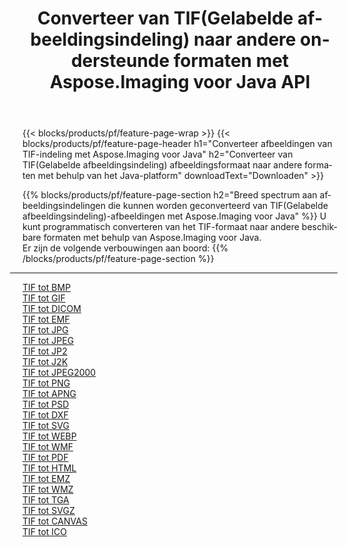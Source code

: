﻿---
title: Converteer van TIF(Gelabelde afbeeldingsindeling) naar andere ondersteunde formaten met Aspose.Imaging voor Java API 
weight: 3920
url: /nl/java/conversion/from/tif 
lang: nl
langdirlevel: 2
locales: zh-hans,ja,it,ru,de,es,fr,nl,id,lt,pl,pt,vi,tr,ko,zh-hant,ar,hi,th,sv,cs,uk,he
description: Aspose.Imaging kan eenvoudig converteren van TIF(Gelabelde afbeeldingsindeling) naar andere formaten met behulp van het Java-platform
---

{{< blocks/products/pf/feature-page-wrap >}}
{{< blocks/products/pf/feature-page-header h1="Converteer afbeeldingen van TIF-indeling met Aspose.Imaging voor Java" h2="Converteer van TIF(Gelabelde afbeeldingsindeling) afbeeldingsformaat naar andere formaten met behulp van het Java-platform" downloadText="Downloaden" >}}


{{% blocks/products/pf/feature-page-section  h2="Breed spectrum aan afbeeldingsindelingen die kunnen worden geconverteerd van TIF(Gelabelde afbeeldingsindeling)-afbeeldingen met Aspose.Imaging voor Java" %}}
U kunt programmatisch converteren van het TIF-formaat naar andere beschikbare formaten met behulp van
Aspose.Imaging voor Java. 
<br/>
Er zijn de volgende verbouwingen aan boord:
{{% /blocks/products/pf/feature-page-section %}}
<div class="container-fluid productfamilypage bg-gray">
    <div class="convertypes bg-gray agp-content section">
        <div class="container">
		<hr style="margin-left:-20px;"/>
		<div class="row other-converters">
		    <div class='col-md-2 other-converter remove-lp remove-rp'><a href="/imaging/nl/java/conversion/tif-to-bmp" >TIF tot BMP</a></div><div class='col-md-2 other-converter remove-lp remove-rp'><a href="/imaging/nl/java/conversion/tif-to-gif" >TIF tot GIF</a></div><div class='col-md-2 other-converter remove-lp remove-rp'><a href="/imaging/nl/java/conversion/tif-to-dicom" >TIF tot DICOM</a></div><div class='col-md-2 other-converter remove-lp remove-rp'><a href="/imaging/nl/java/conversion/tif-to-emf" >TIF tot EMF</a></div><div class='col-md-2 other-converter remove-lp remove-rp'><a href="/imaging/nl/java/conversion/tif-to-jpg" >TIF tot JPG</a></div><div class='col-md-2 other-converter remove-lp remove-rp'><a href="/imaging/nl/java/conversion/tif-to-jpeg" >TIF tot JPEG</a></div><div class='col-md-2 other-converter remove-lp remove-rp'><a href="/imaging/nl/java/conversion/tif-to-jp2" >TIF tot JP2</a></div><div class='col-md-2 other-converter remove-lp remove-rp'><a href="/imaging/nl/java/conversion/tif-to-j2k" >TIF tot J2K</a></div><div class='col-md-2 other-converter remove-lp remove-rp'><a href="/imaging/nl/java/conversion/tif-to-jpeg2000" >TIF tot JPEG2000</a></div><div class='col-md-2 other-converter remove-lp remove-rp'><a href="/imaging/nl/java/conversion/tif-to-png" >TIF tot PNG</a></div><div class='col-md-2 other-converter remove-lp remove-rp'><a href="/imaging/nl/java/conversion/tif-to-apng" >TIF tot APNG</a></div><div class='col-md-2 other-converter remove-lp remove-rp'><a href="/imaging/nl/java/conversion/tif-to-psd" >TIF tot PSD</a></div><div class='col-md-2 other-converter remove-lp remove-rp'><a href="/imaging/nl/java/conversion/tif-to-dxf" >TIF tot DXF</a></div><div class='col-md-2 other-converter remove-lp remove-rp'><a href="/imaging/nl/java/conversion/tif-to-svg" >TIF tot SVG</a></div><div class='col-md-2 other-converter remove-lp remove-rp'><a href="/imaging/nl/java/conversion/tif-to-webp" >TIF tot WEBP</a></div><div class='col-md-2 other-converter remove-lp remove-rp'><a href="/imaging/nl/java/conversion/tif-to-wmf" >TIF tot WMF</a></div><div class='col-md-2 other-converter remove-lp remove-rp'><a href="/imaging/nl/java/conversion/tif-to-pdf" >TIF tot PDF</a></div><div class='col-md-2 other-converter remove-lp remove-rp'><a href="/imaging/nl/java/conversion/tif-to-html" >TIF tot HTML</a></div><div class='col-md-2 other-converter remove-lp remove-rp'><a href="/imaging/nl/java/conversion/tif-to-emz" >TIF tot EMZ</a></div><div class='col-md-2 other-converter remove-lp remove-rp'><a href="/imaging/nl/java/conversion/tif-to-wmz" >TIF tot WMZ</a></div><div class='col-md-2 other-converter remove-lp remove-rp'><a href="/imaging/nl/java/conversion/tif-to-tga" >TIF tot TGA</a></div><div class='col-md-2 other-converter remove-lp remove-rp'><a href="/imaging/nl/java/conversion/tif-to-svgz" >TIF tot SVGZ</a></div><div class='col-md-2 other-converter remove-lp remove-rp'><a href="/imaging/nl/java/conversion/tif-to-canvas" >TIF tot CANVAS</a></div><div class='col-md-2 other-converter remove-lp remove-rp'><a href="/imaging/nl/java/conversion/tif-to-ico" >TIF tot ICO</a></div>
                </div>
        </div>
    </div>
</div>
<br/>

